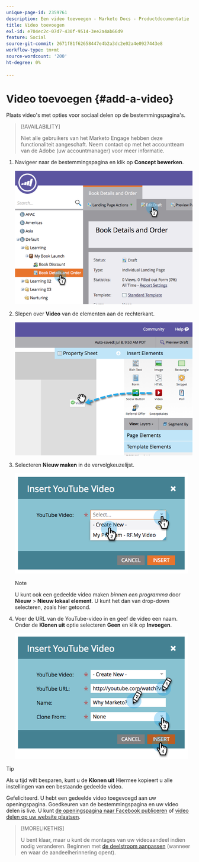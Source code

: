 ```yaml
---
unique-page-id: 2359761
description: Een video toevoegen - Marketo Docs - Productdocumentatie
title: Video toevoegen
exl-id: e704ec2c-07d7-430f-9514-3ee2a4ab66d9
feature: Social
source-git-commit: 2671f81f62658447e4b2a3dc2e02a4e0927443e8
workflow-type: tm+mt
source-wordcount: '200'
ht-degree: 0%

---
```


# Video toevoegen {#add-a-video}

Plaats video&#39;s met opties voor sociaal delen op de bestemmingspagina&#39;s.

>[!AVAILABILITY]
>
>Niet alle gebruikers van het Marketo Engage hebben deze functionaliteit aangeschaft. Neem contact op met het accountteam van de Adobe (uw accountmanager) voor meer informatie.

1. Navigeer naar de bestemmingspagina en klik op **Concept bewerken**.

   ![](assets/image2014-9-23-16-3a49-3a49.png)

1. Slepen over **Video** van de elementen aan de rechterkant.

   ![](assets/image2014-9-23-16-3a51-3a0.png)

1. Selecteren **Nieuw maken** in de vervolgkeuzelijst.

   ![](assets/image2014-9-23-16-3a51-3a11.png)

   >[!NOTE]
   >
   >U kunt ook een gedeelde video maken _binnen een programma_ door **Nieuw** > **Nieuw lokaal element**. U kunt het dan van drop-down selecteren, zoals hier getoond.

1. Voer de URL van de YouTube-video in en geef de video een naam. Onder de **Klonen uit** optie selecteren **Geen** en klik op **Invoegen**.

   ![](assets/image2014-9-23-16-3a51-3a32.png)

>[!TIP]
>
>Als u tijd wilt besparen, kunt u de **Klonen uit** Hiermee kopieert u alle instellingen van een bestaande gedeelde video.

Gefeliciteerd.  U hebt een gedeelde video toegevoegd aan uw openingspagina. Goedkeuren van de bestemmingspagina en uw video delen is live. U kunt [de openingspagina naar Facebook publiceren](/help/marketo/product-docs/demand-generation/facebook/publish-landing-pages-to-facebook.md) of [video delen op uw website plaatsen](/help/marketo/product-docs/demand-generation/social/configuring-social-actions/customize-video-share-flow.md).

>[!MORELIKETHIS]
>
>U bent klaar, maar u kunt de montages van uw videoaandeel indien nodig veranderen. Beginnen met [de deelstroom aanpassen](/help/marketo/product-docs/demand-generation/social/configuring-social-actions/customize-video-share-flow.md) (wanneer en waar de aandeelherinnering opent).
